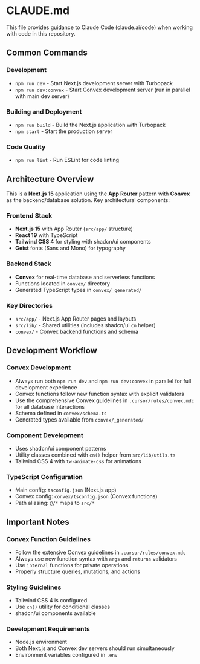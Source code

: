 # CLAUDE.md

This file provides guidance to Claude Code (claude.ai/code) when working with code in this repository.

## Common Commands

### Development
- `npm run dev` - Start Next.js development server with Turbopack
- `npm run dev:convex` - Start Convex development server (run in parallel with main dev server)

### Building and Deployment
- `npm run build` - Build the Next.js application with Turbopack
- `npm start` - Start the production server

### Code Quality
- `npm run lint` - Run ESLint for code linting

## Architecture Overview

This is a **Next.js 15** application using the **App Router** pattern with **Convex** as the backend/database solution. Key architectural components:

### Frontend Stack
- **Next.js 15** with App Router (`src/app/` structure)
- **React 19** with TypeScript
- **Tailwind CSS 4** for styling with shadcn/ui components
- **Geist** fonts (Sans and Mono) for typography

### Backend Stack
- **Convex** for real-time database and serverless functions
- Functions located in `convex/` directory
- Generated TypeScript types in `convex/_generated/`

### Key Directories
- `src/app/` - Next.js App Router pages and layouts
- `src/lib/` - Shared utilities (includes shadcn/ui `cn` helper)
- `convex/` - Convex backend functions and schema

## Development Workflow

### Convex Development
- Always run both `npm run dev` and `npm run dev:convex` in parallel for full development experience
- Convex functions follow new function syntax with explicit validators
- Use the comprehensive Convex guidelines in `.cursor/rules/convex.mdc` for all database interactions
- Schema defined in `convex/schema.ts`
- Generated types available from `convex/_generated/`

### Component Development
- Uses shadcn/ui component patterns
- Utility classes combined with `cn()` helper from `src/lib/utils.ts`
- Tailwind CSS 4 with `tw-animate-css` for animations

### TypeScript Configuration
- Main config: `tsconfig.json` (Next.js app)
- Convex config: `convex/tsconfig.json` (Convex functions)
- Path aliasing: `@/*` maps to `src/*`

## Important Notes

### Convex Function Guidelines
- Follow the extensive Convex guidelines in `.cursor/rules/convex.mdc`
- Always use new function syntax with `args` and `returns` validators
- Use `internal` functions for private operations
- Properly structure queries, mutations, and actions

### Styling Guidelines
- Tailwind CSS 4 is configured
- Use `cn()` utility for conditional classes
- shadcn/ui components available

### Development Requirements
- Node.js environment
- Both Next.js and Convex dev servers should run simultaneously
- Environment variables configured in `.env`